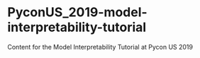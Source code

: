 # PyconUS_2019-model-interpretability-tutorial
Content for the Model Interpretability Tutorial at Pycon US 2019
